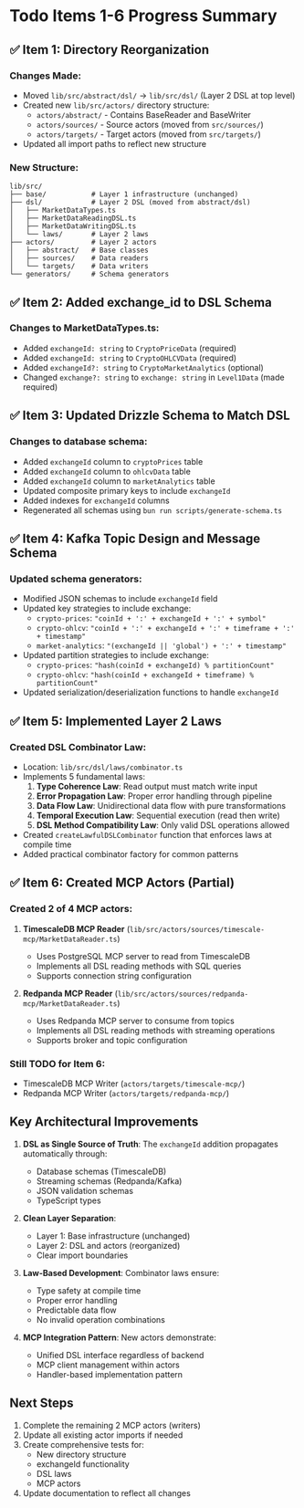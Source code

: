 # Todo Items 1-6 Progress Summary

## ✅ Item 1: Directory Reorganization

### Changes Made:
- Moved `lib/src/abstract/dsl/` → `lib/src/dsl/` (Layer 2 DSL at top level)
- Created new `lib/src/actors/` directory structure:
  - `actors/abstract/` - Contains BaseReader and BaseWriter
  - `actors/sources/` - Source actors (moved from `src/sources/`)
  - `actors/targets/` - Target actors (moved from `src/targets/`)
- Updated all import paths to reflect new structure

### New Structure:
```
lib/src/
├── base/           # Layer 1 infrastructure (unchanged)
├── dsl/            # Layer 2 DSL (moved from abstract/dsl)
│   ├── MarketDataTypes.ts
│   ├── MarketDataReadingDSL.ts
│   ├── MarketDataWritingDSL.ts
│   └── laws/       # Layer 2 laws
├── actors/         # Layer 2 actors
│   ├── abstract/   # Base classes
│   ├── sources/    # Data readers
│   └── targets/    # Data writers
└── generators/     # Schema generators
```

## ✅ Item 2: Added exchange_id to DSL Schema

### Changes to MarketDataTypes.ts:
- Added `exchangeId: string` to `CryptoPriceData` (required)
- Added `exchangeId: string` to `CryptoOHLCVData` (required)
- Added `exchangeId?: string` to `CryptoMarketAnalytics` (optional)
- Changed `exchange?: string` to `exchange: string` in `Level1Data` (made required)

## ✅ Item 3: Updated Drizzle Schema to Match DSL

### Changes to database schema:
- Added `exchangeId` column to `cryptoPrices` table
- Added `exchangeId` column to `ohlcvData` table
- Added `exchangeId` column to `marketAnalytics` table
- Updated composite primary keys to include `exchangeId`
- Added indexes for `exchangeId` columns
- Regenerated all schemas using `bun run scripts/generate-schema.ts`

## ✅ Item 4: Kafka Topic Design and Message Schema

### Updated schema generators:
- Modified JSON schemas to include `exchangeId` field
- Updated key strategies to include exchange:
  - `crypto-prices`: `"coinId + ':' + exchangeId + ':' + symbol"`
  - `crypto-ohlcv`: `"coinId + ':' + exchangeId + ':' + timeframe + ':' + timestamp"`
  - `market-analytics`: `"(exchangeId || 'global') + ':' + timestamp"`
- Updated partition strategies to include exchange:
  - `crypto-prices`: `"hash(coinId + exchangeId) % partitionCount"`
  - `crypto-ohlcv`: `"hash(coinId + exchangeId + timeframe) % partitionCount"`
- Updated serialization/deserialization functions to handle `exchangeId`

## ✅ Item 5: Implemented Layer 2 Laws

### Created DSL Combinator Law:
- Location: `lib/src/dsl/laws/combinator.ts`
- Implements 5 fundamental laws:
  1. **Type Coherence Law**: Read output must match write input
  2. **Error Propagation Law**: Proper error handling through pipeline
  3. **Data Flow Law**: Unidirectional data flow with pure transformations
  4. **Temporal Execution Law**: Sequential execution (read then write)
  5. **DSL Method Compatibility Law**: Only valid DSL operations allowed
- Created `createLawfulDSLCombinator` function that enforces laws at compile time
- Added practical combinator factory for common patterns

## ✅ Item 6: Created MCP Actors (Partial)

### Created 2 of 4 MCP actors:
1. **TimescaleDB MCP Reader** (`lib/src/actors/sources/timescale-mcp/MarketDataReader.ts`)
   - Uses PostgreSQL MCP server to read from TimescaleDB
   - Implements all DSL reading methods with SQL queries
   - Supports connection string configuration

2. **Redpanda MCP Reader** (`lib/src/actors/sources/redpanda-mcp/MarketDataReader.ts`)
   - Uses Redpanda MCP server to consume from topics
   - Implements all DSL reading methods with streaming operations
   - Supports broker and topic configuration

### Still TODO for Item 6:
- TimescaleDB MCP Writer (`actors/targets/timescale-mcp/`)
- Redpanda MCP Writer (`actors/targets/redpanda-mcp/`)

## Key Architectural Improvements

1. **DSL as Single Source of Truth**: The `exchangeId` addition propagates automatically through:
   - Database schemas (TimescaleDB)
   - Streaming schemas (Redpanda/Kafka)
   - JSON validation schemas
   - TypeScript types

2. **Clean Layer Separation**: 
   - Layer 1: Base infrastructure (unchanged)
   - Layer 2: DSL and actors (reorganized)
   - Clear import boundaries

3. **Law-Based Development**: Combinator laws ensure:
   - Type safety at compile time
   - Proper error handling
   - Predictable data flow
   - No invalid operation combinations

4. **MCP Integration Pattern**: New actors demonstrate:
   - Unified DSL interface regardless of backend
   - MCP client management within actors
   - Handler-based implementation pattern

## Next Steps

1. Complete the remaining 2 MCP actors (writers)
2. Update all existing actor imports if needed
3. Create comprehensive tests for:
   - New directory structure
   - exchangeId functionality
   - DSL laws
   - MCP actors
4. Update documentation to reflect all changes 
